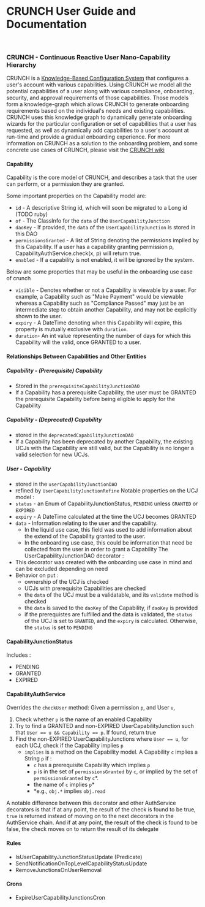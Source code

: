 # CRUNCH User Guide and Documentation

&nbsp;

### CRUNCH - Continuous Reactive User Nano-Capability Hierarchy

CRUNCH is a [Knowledge-Based Configuration System](https://en.wikipedia.org/wiki/Knowledge-based_configuration) that configures a user's account with various capabilities.
Using CRUNCH we model all the potential capabilities of a user along with various compliance, onboarding, security, and approval requirements of those capabilities. Those models form a knowledge-graph which allows CRUNCH to generate onboarding requirements based on the individual's needs and existing capabilities.
CRUNCH uses this knowledge graph to dynamically generate onboarding wizards for the particular configuration or set of capabilities that a user has requested, as well as dynamically add capabilities to a user's account at run-time and provide a gradual onboarding experience.
For more information on CRUNCH as a solution to the onboarding problem, and some concrete use cases of CRUNCH, please visit the [CRUNCH wiki](https://github.com/nanoPayinc/NANOPAY/wiki/CRUNCH)

#### Capability
Capability is the core model of CRUNCH, and describes a task that the user can perform, or a permission they are granted. 

Some important properties on the Capability model are: 
- `id` - A descriptive String id, which will soon be migrated to a Long id (TODO ruby) 
- `of` - The ClassInfo for the `data` of the `UserCapabilityJunction`
- `daoKey` - If provided, the `data` of the `UserCapabilityJunction` is stored in this DAO
- `permissionsGranted` - A list of String denoting the permissions implied by this Capability. If a user has a capability granting permission p, CapabilityAuthService.check(x, p) will return true.
- `enabled` - If a capability is not enabled, it will be ignored by the system.

Below are some properties that may be useful in the onboarding use case of crunch
- `visible` - Denotes whether or not a Capability is viewable by a user. For example, a Capability such as "Make Payment" would be viewable whereas a Capability such as "Compliance Passed" may just be an intermediate step to obtain another Capability, and may not be explicitly shown to the user.
- `expiry` - A DateTime denoting when this Capability will expire, this property is mutually exclusive with `duration`.
- `duration`- An int value representing the number of days for which this Capability will the valid, once GRANTED to a user.

#### Relationships Between Capabilities and Other Entities

##### Capability - (Prerequisite) Capability
- Stored in the `prerequisiteCapabilityJunctionDAO`
- If a Capability has a prerequisite Capability, the user must be GRANTED the prerequisite Capability before being eligible to apply for the Capability

##### Capability - (Deprecated) Capability
- stored in the `deprecatedCapabilityJunctionDAO`
- If a Capability has been deprecated by another Capability, the existing UCJs with the Capability are still valid, but the Capability is no longer a valid selection for new UCJs.

##### User - Capability 
- stored in the `userCapabilityJunctionDAO`
- refined by `UserCapabilityJunctionRefine`
Notable properties on the UCJ model :
- `status` - an Enum of CapabilityJunctionStatus, `PENDING` unless `GRANTED` or `EXPIRED`
- `expiry` - A DateTime calculated at the time the UCJ becomes GRANTED
- `data` - Information relating to the user and the capability. 
    - In the liquid use case, this field was used to add information about the extend of the Capability granted to the user. 
    - In the onboarding use case, this could be information that need be collected from the user in order to grant a Capability
The UserCapabilityJunctionDAO decorator :
- This decorator was created with the onboarding use case in mind and can be excluded depending on need
- Behavior on put :
    - ownership of the UCJ is checked
    - UCJs with prerequisite Capabilities are checked
    - the `data` of the UCJ must be a validatable, and its `validate` method is checked 
    - the `data` is saved to the `daoKey` of the Capability, if `daoKey` is provided
    - if the prerequistes are fulfilled and the data is validated, the `status` of the UCJ is set to `GRANTED`, and the `expiry` is calculated. Otherwise, the `status` is set to `PENDING`

#### CapabilityJunctionStatus
Includes : 
- PENDING
- GRANTED
- EXPIRED

#### CapabilityAuthService
Overrides the `checkUser` method: Given a permission `p`, and User `u`,
1. Check whether `p` is the name of an enabled Capability
2. Try to find a GRANTED and non-EXPIRED UserCapabilityJunction such that `User == u && Capability == p`. If found, return true
3. Find the non-EXPIRED UserCapabilityJunctions where `User == u`, for each UCJ, check if the Capability implies `p`
    - `implies` is a method on the Capability model. A Capability `c` implies a String `p` if :
        - `c` has a prerequisite Capability which implies `p`
        - `p` is in the set of `permissionsGranted` by `c`, or implied by the set of `permissionsGranted` by `c`*.
        - the name of `c` implies `p`* 
        - *e.g., `obj.*` implies `obj.read`

A notable difference between this decorator and other AuthService decorators is that if at any point, the result of the check is found to be true, `true` is returned instead of moving on to the next decorators in the AuthService chain. And if at any point, the result of the check is found to be false, the check moves on to return the result of its delegate



#### Rules 
- IsUserCapabilityJunctionStatusUpdate (Predicate)
- SendNotificationOnTopLevelCapabilityStatusUpdate
- RemoveJunctionsOnUserRemoval

#### Crons
- ExpireUserCapabilityJunctionsCron
